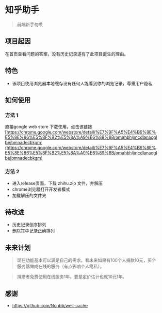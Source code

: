 # 知乎助手
> 前端新手勿喷

## 项目起因
在首页查看问题的答案，没有历史记录遂有了此项目诞生的理由。

## 特色
* 该项目使用浏览器本地缓存没有任何人能看到你的浏览记录，尊重用户隐私

## 如何使用

### 方法 1
直接google web store 下载使用，点击该链接[https://chrome.google.com/webstore/detail/%E7%9F%A5%E4%B9%8E%E5%8E%86%E5%8F%B2%E5%8A%A9%E6%89%8B/omahbhljmcdlanacglbejbmnadecbkgm](https://chrome.google.com/webstore/detail/%E7%9F%A5%E4%B9%8E%E5%8E%86%E5%8F%B2%E5%8A%A9%E6%89%8B/omahbhljmcdlanacglbejbmnadecbkgm)

### 方法 2
* 进入release页面，下载 zhihu.zip 文件，并解压
* chrome浏览器打开开发者模式
* 加载解压的文件夹



## 待改进
* 历史记录倒序排列
* 删除其中记录正确排列


## 未来计划
> 现在功能基本可以满足自己的需求，看未来如果有100个人捐款10元，买个服务器做成在线的服务（有点影响个人隐私）。
 
> 捐赠者免费使用在线服务1年，要是定价估计也就10元1年。


## 感谢
* https://github.com/Ncnbb/well-cache